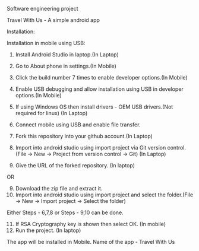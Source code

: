 Software engineering project 

Travel With Us - A simple android app

Installation:

Installation in mobile using USB:

1. Install Android Studio in laptop.(In Laptop)
2. Go to About phone in settings.(In Mobile)
3. Click the build number 7 times to enable developer options.(In Mobile)
4. Enable USB debugging and allow installation using USB in developer options.(In Mobile)
5. If using Windows OS then install drivers - OEM USB drivers.(Not required for linux) (In Laptop)
5. Connect mobile using USB and enable file transfer.

6. Fork this repository into your github account.(In Laptop)
7. Import into android studio using import project via Git version control.(File -> New -> Project from version control -> Git) (In Laptop) 
8. Give the URL of the forked repository. (In laptop)

OR

9. Download the zip file and extract it.
10. Import into android studio using import project and select the folder.(File -> New -> Import project -> Select the folder)

Either Steps - 6,7,8 or Steps - 9,10 can be done.

11. If RSA Cryptography key is shown then select OK. (In mobile)
12. Run the project. (In laptop)

The app will be installed in Mobile.
Name of the app - Travel With Us
